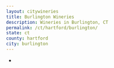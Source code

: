 ```yaml
---
layout: citywineries
title: Burlington Wineries
description: Wineries in Burlington, CT
permalink: /ct/hartford/burlington/
state: ct
county: hartford
city: burlington
---
```

-
